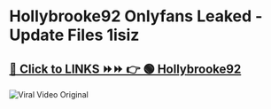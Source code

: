 
 # Hollybrooke92 Onlyfans Leaked - Update Files 1isiz

## <h2><a href="https://clipsfans.com/Hollybrooke92&ref=git">🔗 Click to LINKS ⏩⏩ 👉 🟢 Hollybrooke92 </a></h2>

<a href="https://clipsfans.com/Hollybrooke92&ref=git" rel="nofollow" data-target="animated-image.originalLink"><img src="https://i.ibb.co.com/xMMVF88/686577567.gif" alt="Viral Video Original" style="max-width: 100%; display: inline-block;" data-target="animated-image.originalImage"></a>

